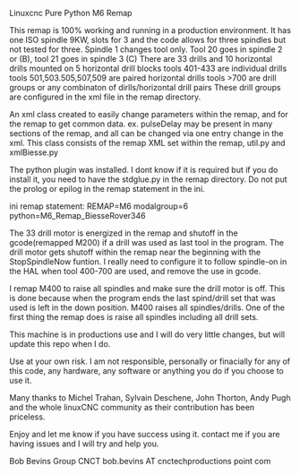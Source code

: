 Linuxcnc Pure Python M6 Remap

This remap is 100% working and running in a production environment.
It has one ISO spindle 9KW, slots for 3 and the code allows for three spindles but not tested for three.
  Spindle 1 changes tool only. Tool 20 goes in spindle 2 or (B), tool 21 goes in spindle 3 (C)
There are 33 drills and 10 horizontal drills mounted on 5 horizontal drill blocks
    tools 401-433 are individual drills
    tools 501,503.505,507,509 are paired horizontal drills
    tools >700 are drill groups or any combinaton of dirlls/horizontal drill pairs
          These drill groups are configured in the xml file in the remap directory.

An xml class created to easily change parameters within the remap, and for the remap to get common data.
ex. pulseDelay may be present in many sections of the remap, and all can be changed via one entry change 
in the xml. This class consists of the remap XML set within the remap, util.py and xmlBiesse.py
    
The python plugin was installed. I dont know if it is required but if you do install it, you need to have
the stdglue.py in the remap directory. Do not put the prolog or epilog in the remap statement in the ini.

ini remap statement: REMAP=M6 modalgroup=6 python=M6_Remap_BiesseRover346 

The 33 drill motor is energized in the remap and shutoff in the gcode(remapped M200) if a drill was used as last tool in the program. 
The drill motor gets shutoff within the remap near the beginning with the StopSpindleNow funtion.
I really need to configure it to follow spindle-on in the HAL when tool 400-700 are used, and remove the use in gcode.

I remap M400 to raise all spindles and make sure the drill motor is off. This is done because when the program ends the last spind/drill set that was used is left in the down position. M400 raises all spindles/drills. One of the first thing the remap does is raise all spindles including all drill sets.

This machine is in productions use and I will do very little changes, but will update this repo when I do.

Use at your own risk. I am not responsible, personally or finacially for any of this code, any hardware, any software or anything you do
if you choose to use it.

Many thanks to Michel Trahan, Sylvain Deschene, John Thorton, Andy Pugh and the whole linuxCNC community as their contribution
has been priceless.

Enjoy and let me know if you have success using it. contact me if you are having issues and I will try and help you.

Bob Bevins Group CNCT
bob.bevins AT cnctechproductions point com
